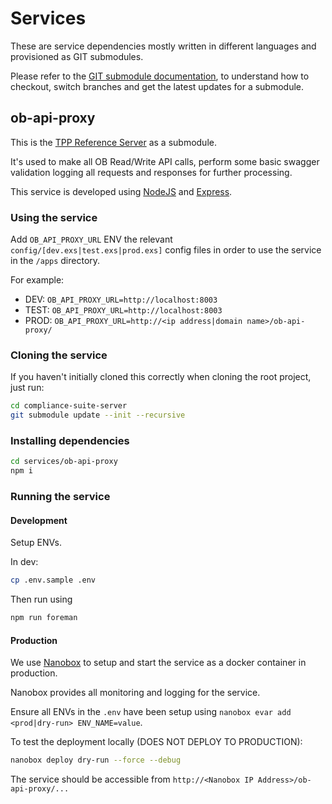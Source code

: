 # Services

These are service dependencies mostly written in different languages and provisioned as GIT submodules.

Please refer to the [GIT submodule documentation](https://git-scm.com/book/en/v2/Git-Tools-Submodules), to understand how to checkout, switch branches and get the latest updates for a submodule.

## ob-api-proxy

This is the [TPP Reference Server](https://github.com/OpenBankingUK/tpp-reference-server.git) as a submodule.

It's used to make all OB Read/Write API calls, perform some basic swagger validation logging all requests and responses for further processing.

This service is developed using [NodeJS](http://nodejs.org) and [Express](http://expressjs.com).

### Using the service

Add `OB_API_PROXY_URL` ENV the relevant `config/[dev.exs|test.exs|prod.exs]` config files in order to use the service in the `/apps` directory.

For example:

* DEV: `OB_API_PROXY_URL=http://localhost:8003`
* TEST: `OB_API_PROXY_URL=http://localhost:8003`
* PROD: `OB_API_PROXY_URL=http://<ip address|domain name>/ob-api-proxy/`

### Cloning the service

If you haven't initially cloned this correctly when cloning the root project, just run:

```sh
cd compliance-suite-server
git submodule update --init --recursive
```

### Installing dependencies

```sh
cd services/ob-api-proxy
npm i
```

### Running the service

#### Development

Setup ENVs.

In dev:

```sh
cp .env.sample .env
```

Then run using

```sh
npm run foreman
```

#### Production

We use [Nanobox](https://nanobox.io) to setup and start the service as a docker container in production.

Nanobox provides all monitoring and logging for the service.

Ensure all ENVs in the `.env` have been setup using `nanobox evar add <prod|dry-run> ENV_NAME=value`.

To test the deployment locally (DOES NOT DEPLOY TO PRODUCTION):
```sh
nanobox deploy dry-run --force --debug
```

The service should be accessible from `http://<Nanobox IP Address>/ob-api-proxy/...`
